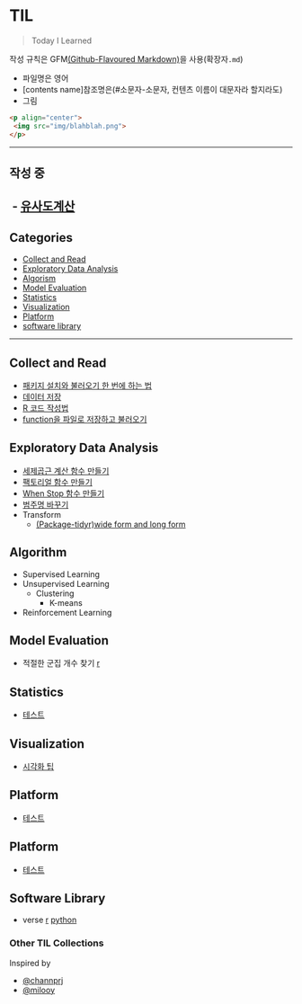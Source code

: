 # TIL
>Today I Learned

작성 규칙은 GFM[(Github-Flavoured Markdown)](https://help.github.com/categories/writing-on-github)을 사용(확장자`.md`)
- 파일명은 영어
- [contents name]참조명은(#소문자-소문자, 컨텐츠 이름이 대문자라 할지라도)
- 그림 
```html
<p align="center">
 <img src="img/blahblah.png">
</p>
```
---

## 작성 중
  - [유사도계산](R/package-tidyr.md)
---

## Categories
- [Collect and Read](#collect-and-read)
- [Exploratory Data Analysis](#exploratory-data-analysis)
- [Algorism](#algorism)
- [Model Evaluation](#model-evaluation)
- [Statistics](#statistics)
- [Visualization](#visualization)
- [Platform](#platform)
- [software library](#software-library)

---

## Collect and Read
- [패키지 설치와 불러오기 한 번에 하는 법](R/function-install-and-load-packages-at-once.md)
- [데이터 저장](R/how-to-save.md)
- [R 코드 작성법](R/R-code-style-guide.md)
- [function을 파일로 저장하고 불러오기](R/save-and-load-function.md)

## Exploratory Data Analysis
- [세제곱근 계산 함수 만들기](R/function-cube-root.md)
- [팩토리얼 함수 만들기](R/function-factorial.md)
- [When Stop 함수 만들기](R/function-whenstop.md)
- [범주명 바꾸기](R/recode-factor-name.md)
- Transform
  - [(Package-tidyr)wide form and long form](R/package-tidyr.md)
## Algorithm
- Supervised Learning
- Unsupervised Learning
  - Clustering
    - K-means
- Reinforcement Learning

## Model Evaluation
- 적절한 군집 개수 찾기 [r](R/total_within_cluster_sum_of_squares.md)

## Statistics
- [테스트](docker/docker-for-jekyll.md)

## Visualization
- [시각화 팁](R/Visualization-tips.md)

## Platform
- [테스트](docker/docker-for-jekyll.md)

## Platform
- [테스트](docker/docker-for-jekyll.md)

## Software Library
- verse [r](R/verse.md) [python](docker/docker-for-jekyll.md)

### Other TIL Collections
Inspired by
- [@channprj](https://github.com/channprj/TIL)
- [@milooy](https://github.com/milooy/TIL)

